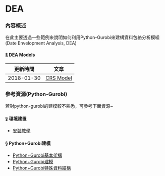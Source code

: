 # DEA

### 內容概述
在此主要透過一些範例來說明如何利用Python-Gurobi來建構資料包絡分析模組(Date Envelopment Analysis, DEA)

#### § DEA Models
|更新時間|文章|
|---|---|
|2018-01-30|[CRS Model](https://github.com/wurmen/DEA/blob/master/CRS_Model/CRS%20model.md)|

### 參考資源(Python-Gurobi)
若對python-gurobi的建模較不熟悉，可參考下面資源~
#### § 環境建置
- [安裝教學](https://github.com/wurmen/Gurobi-Python/blob/master/Installation/%E5%AE%89%E8%A3%9D%E6%95%99%E5%AD%B8.md)
#### § Python+Gurobi建模
- [Python+Gurobi基本架構](https://github.com/wurmen/Gurobi-Python/blob/master/python-gurobi%20%20model/Python+Gurobi%E5%9F%BA%E6%9C%AC%E6%9E%B6%E6%A7%8B.md)<br>
- [Python+Gurobi建模](https://github.com/wurmen/Gurobi-Python/blob/master/python-gurobi%20%20model/Python+Gurobi%E5%BB%BA%E6%A8%A1.md)<br>
- [Python+Gurobi特殊資料結構](https://github.com/wurmen/Gurobi-Python/blob/master/python-gurobi%20%20model/Python%2BGurobi%E7%89%B9%E6%AE%8A%E8%B3%87%E6%96%99%E7%B5%90%E6%A7%8B.ipynb)

